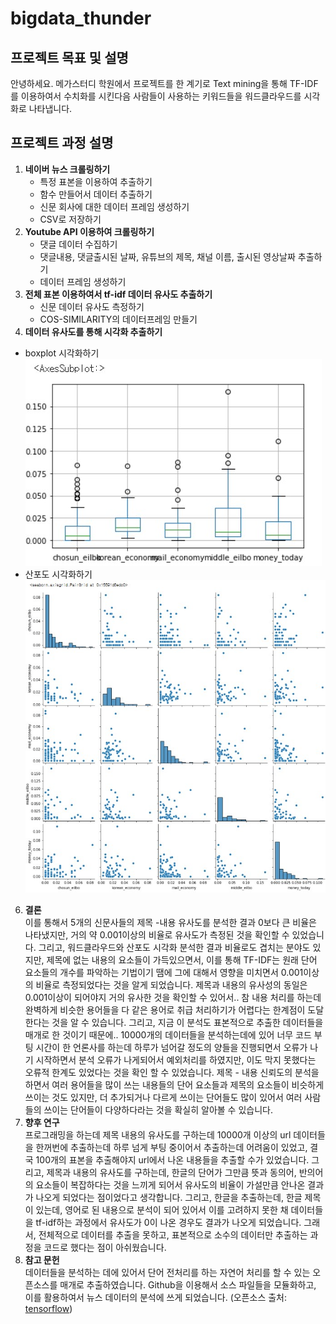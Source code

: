 # bigdata_thunder

## 프로젝트 목표 및 설명
안녕하세요. 메가스터디 학원에서 프로젝트를 한 계기로 Text mining을 통해 TF-IDF를 이용하여서 수치화를 시킨다음 사람들이 사용하는 키워드들을 워드클라우드를 시각화로 나타냅니다.

## 프로젝트 과정 설명
1. **네이버 뉴스 크롤링하기**<br>
   - 특정 표본을 이용하여 추출하기
   - 함수 만들어서 데이터 추출하기
   - 신문 회사에 대한 데이터 프레임 생성하기
   - CSV로 저장하기<br>
2. **Youtube API 이용하여 크롤링하기**<br>
   - 댓글 데이터 수집하기
   - 댓글내용, 댓글출시된 날짜, 유튜브의 제목, 채널 이름, 출시된 영상날짜 추출하기
   - 데이터 프레임 생성하기<br>
3. **전체 표본 이용하여서 tf-idf 데이터 유사도 추출하기**<br>
   - 신문 데이터 유사도 측정하기
   - COS-SIMILARITY의 데이터프레임 만들기<br>
4. **데이터 유사도를 통해 시각화 추출하기**<br>
  - boxplot 시각화하기<br>
  ![image](./image/boxplot.jpg)
  - 산포도 시각화하기<br>
  ![image](./image/multiplot.jpg)
6. **결론**<br>
이를 통해서 5개의 신문사들의 제목 -내용 유사도를 분석한 결과 0보다 큰 비율은 나타냈지만, 거의 약 0.001이상의 비율로 유사도가 측정된 것을 확인할 수 있었습니다. 그리고, 워드클라우드와 산포도 시각화 분석한 결과 비율로도 겹치는 분야도 있지만, 제목에 없는 내용의 요소들이 가득있으면서, 이를 통해 TF-IDF는 원래 단어 요소들의 개수를 파악하는 기법이기 땜에 그에 대해서 영향을 미치면서 0.001이상의 비율로 측정되었다는 것을 알게 되었습니다. 제목과 내용의 유사성의 동일은 0.001이상이 되어야지 거의 유사한 것을 확인할 수 있어서.. 참 내용 처리를 하는데 완벽하게 비슷한 용어들을 다 같은 용어로 취급 처리하기가 어렵다는 한계점이 도달한다는 것을 알 수 있습니다. 그리고, 지금 이 분석도 표본적으로 추출한 데이터들을 매개로 한 것이기 때문에.. 10000개의 데이터들을 분석하는데에 있어 너무 코드 부팅 시간이 한 언론사를 하는데 하루가 넘어갈 정도의 양들을 진행되면서 오류가 나기 시작하면서 분석 오류가 나게되어서 예외처리를 하였지만, 이도 막지 못했다는 오류적 한계도 있었다는 것을 확인 할 수 있었습니다. 제목 - 내용 신뢰도의 분석을 하면서 여러 용어들을 많이 쓰는 내용들의 단어 요소들과 제목의 요소들이 비슷하게 쓰이는 것도 있지만, 더 추가되거나 다르게 쓰이는 단어들도 많이 있어서 여러 사람들의 쓰이는 단어들이 다양하다라는 것을 확실히 알아볼 수 있습니다.<br>
7. **향후 연구**<br>
프로그래밍을 하는데 제목 내용의 유사도를 구하는데 10000개 이상의 url 데이터들을 한꺼번에 추출하는데 하루 넘게 부팅 중이어서 추출하는데 어려움이 있었고, 결국 100개의 표본을 추출해야지 url에서 나온 내용들을 추출할 수가 있었습니다. 그리고, 제목과 내용의 유사도를 구하는데, 한글의 단어가 그만큼 뜻과 동의어, 반의어의 요소들이 복잡하다는 것을 느끼게 되어서 유사도의 비율이 가설만큼 안나온 결과가 나오게 되었다는 점이었다고 생각합니다. 그리고, 한글을 추출하는데, 한글 제목이 있는데, 영어로 된 내용으로 분석이 되어 있어서 이를 고려하지 못한 채 데이터들을 tf-idf하는 과정에서 유사도가 0이 나온 경우도 결과가 나오게 되었습니다. 그래서, 전체적으로 데이터를 추출을 못하고, 표본적으로 소수의 데이터만 추출하는 과정을 코드로 했다는 점이 아쉬웠습니다.<br>
8. **참고 문헌**<br>
데이터들을 분석하는 데에 있어서 단어 전처리를 하는 자연어 처리를 할 수 있는 오픈소스를 매개로 추출하였습니다. Github을 이용해서 소스 파일들을 모듈화하고, 이를 활용하여서 뉴스 데이터의 분석에 쓰게 되었습니다. (오픈소스 출처: [tensorflow](https://github.com/ukairia777/tensorflow-nlp-tutorial))<br>
